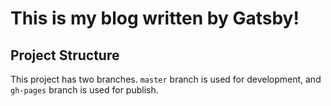 # This is my blog written by Gatsby!

## Project Structure

This project has two branches. `master` branch is used for development, and `gh-pages` branch is used for publish.
